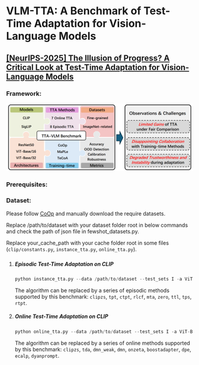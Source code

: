 
# VLM-TTA: A Benchmark of Test-Time Adaptation for Vision-Language Models

## 

## [**[NeurIPS-2025] The Illusion of Progress? A Critical Look at Test-Time Adaptation for Vision-Language Models**](https://arxiv.org/abs/2506.24000)

### Framework:  
<img src="figs/ttavlm.png" width="600"/>

### Prerequisites:

### Dataset:

Please follow [CoOp](https://github.com/KaiyangZhou/CoOp) and manually download the require datasets.

Replace /path/to/dataset with your dataset folder root in below commands and check the path of json file in fewshot_datasets.py.

Replace your_cache_path with your cache folder root in some files (`clip/constants.py`, `instance_tta.py`, `online_tta.py`).

###

1. ##### Episodic Test-Time Adaptation on CLIP

	```python
    python instance_tta.py --data /path/to/dataset --test_sets I -a ViT-B/16 -b 64 --gpu $gpu --ctx_init a_photo_of_a -p 50 --output_dir 'episodic_results/ckps/tpt' --algorithm tpt
    ```

    The algorithm can be replaced by a series of episodic methods supported by this benchmark: `clipzs`, `tpt`, `ctpt`, `rlcf`, `mta`, `zero`, `ttl`, `tps`, `rtpt`.

2. ##### Online Test-Time Adaptation on CLIP

    ```python
    python online_tta.py --data /path/to/dataset --test_sets I -a ViT-B/16 -b 1 --gpu $gpu --ctx_init a_photo_of_a -p 50 --output_dir 'online_results/ckps/tda' --algorithm tda
    ```

    The algorithm can be replaced by a series of online methods supported by this benchmark: `clipzs`, `tda`, `dmn_weak`, `dmn`, `onzeta`, `boostadapter`, `dpe`, `ecalp`, `dyanprompt`.


